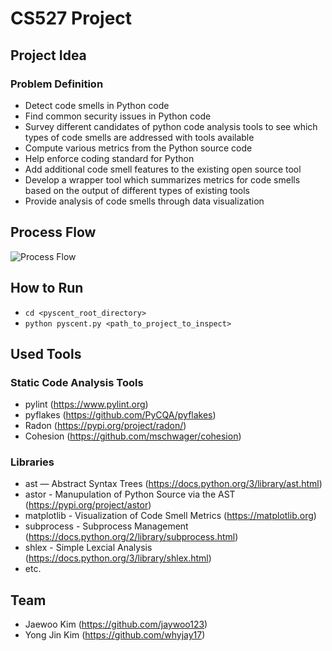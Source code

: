 # CS527 Project
## Project Idea
### Problem Definition
- Detect code smells in Python code
- Find common security issues in Python code
- Survey different candidates of python code analysis tools to see which types of code smells are addressed with tools available
- Compute various metrics from the Python source code
- Help enforce coding standard for Python
- Add additional code smell features to the existing open source tool
- Develop a wrapper tool which summarizes metrics for code smells based on the output of different types of existing tools
- Provide analysis of code smells through data visualization

## Process Flow
![Process Flow](https://i.imgur.com/2HsO83e.png)

## How to Run
- `cd <pyscent_root_directory>`
- `python pyscent.py <path_to_project_to_inspect>`

## Used Tools
### Static Code Analysis Tools
- pylint (https://www.pylint.org)
- pyflakes (https://github.com/PyCQA/pyflakes)
- Radon (https://pypi.org/project/radon/)
- Cohesion (https://github.com/mschwager/cohesion)
### Libraries
- ast — Abstract Syntax Trees (https://docs.python.org/3/library/ast.html)
- astor - Manupulation of Python Source via the AST (https://pypi.org/project/astor)
- matplotlib - Visualization of Code Smell Metrics (https://matplotlib.org)
- subprocess - Subprocess Management (https://docs.python.org/2/library/subprocess.html)
- shlex - Simple Lexcial Analysis (https://docs.python.org/3/library/shlex.html)
- etc.

## Team
- Jaewoo Kim (https://github.com/jaywoo123)
- Yong Jin Kim (https://github.com/whyjay17)

